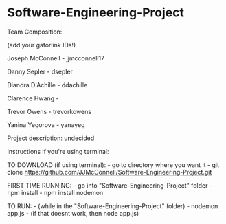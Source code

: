 Software-Engineering-Project
============================
Team Composition:

(add your gatorlink IDs!)

<p>Joseph McConnell - jjmcconnell17</p>
<p>Danny Sepler - dsepler</p>
<p>Diandra D'Achille - ddachille</p>
<p>Clarence Hwang - </p>
<p>Trevor Owens - trevorkowens</p>
<p>Yanina Yegorova - yanayeg</p>

Project description: undecided


Instructions if you're using terminal:

TO DOWNLOAD (if using terminal):
	- go to directory where you want it
	- git clone https://github.com/JJMcConnell/Software-Engineering-Project.git

FIRST TIME RUNNING:
	- go into "Software-Engineering-Project" folder
	- npm install
	- npm install nodemon

TO RUN:
	- (while in the "Software-Engineering-Project" folder)
	- nodemon app.js
	- (if that doesnt work, then node app.js)